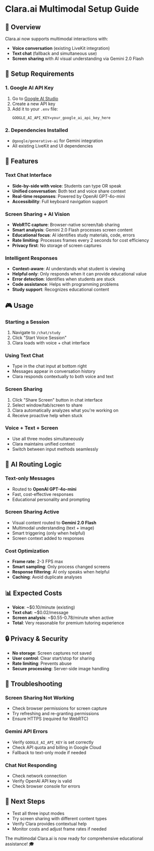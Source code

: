 # Clara.ai Multimodal Setup Guide

## 🎯 Overview
Clara.ai now supports multimodal interactions with:
- **Voice conversation** (existing LiveKit integration)
- **Text chat** (fallback and simultaneous use)
- **Screen sharing** with AI visual understanding via Gemini 2.0 Flash

## 🔧 Setup Requirements

### 1. Google AI API Key
1. Go to [Google AI Studio](https://aistudio.google.com/app/apikey)
2. Create a new API key
3. Add it to your `.env` file:
   ```
   GOOGLE_AI_API_KEY=your_google_ai_api_key_here
   ```

### 2. Dependencies Installed
- `@google/generative-ai` for Gemini integration
- All existing LiveKit and UI dependencies

## 🚀 Features

### Text Chat Interface
- **Side-by-side with voice**: Students can type OR speak
- **Unified conversation**: Both text and voice share context
- **Real-time responses**: Powered by OpenAI GPT-4o-mini
- **Accessibility**: Full keyboard navigation support

### Screen Sharing + AI Vision
- **WebRTC capture**: Browser-native screen/tab sharing
- **Smart analysis**: Gemini 2.0 Flash processes screen content
- **Educational focus**: AI identifies study materials, code, errors
- **Rate limiting**: Processes frames every 2 seconds for cost efficiency
- **Privacy first**: No storage of screen captures

### Intelligent Responses
- **Context-aware**: AI understands what student is viewing
- **Helpful only**: Only responds when it can provide educational value
- **Error detection**: Identifies when students are stuck
- **Code assistance**: Helps with programming problems
- **Study support**: Recognizes educational content

## 🎮 Usage

### Starting a Session
1. Navigate to `/chat/study`
2. Click "Start Voice Session"
3. Clara loads with voice + chat interface

### Using Text Chat
- Type in the chat input at bottom right
- Messages appear in conversation history
- Clara responds contextually to both voice and text

### Screen Sharing
1. Click "Share Screen" button in chat interface
2. Select window/tab/screen to share
3. Clara automatically analyzes what you're working on
4. Receive proactive help when stuck

### Voice + Text + Screen
- Use all three modes simultaneously
- Clara maintains unified context
- Switch between input methods seamlessly

## 🧠 AI Routing Logic

### Text-only Messages
- Routed to **OpenAI GPT-4o-mini**
- Fast, cost-effective responses
- Educational personality and prompting

### Screen Sharing Active
- Visual content routed to **Gemini 2.0 Flash**
- Multimodal understanding (text + image)
- Smart triggering (only when helpful)
- Screen context added to responses

### Cost Optimization
- **Frame rate**: 2-3 FPS max
- **Smart sampling**: Only process changed screens
- **Response filtering**: AI only speaks when helpful
- **Caching**: Avoid duplicate analyses

## 📊 Expected Costs
- **Voice**: ~$0.10/minute (existing)
- **Text chat**: ~$0.02/message
- **Screen analysis**: ~$0.55-0.78/minute when active
- **Total**: Very reasonable for premium tutoring experience

## 🔒 Privacy & Security
- **No storage**: Screen captures not saved
- **User control**: Clear start/stop for sharing
- **Rate limiting**: Prevents abuse
- **Secure processing**: Server-side image handling

## 🐛 Troubleshooting

### Screen Sharing Not Working
- Check browser permissions for screen capture
- Try refreshing and re-granting permissions
- Ensure HTTPS (required for WebRTC)

### Gemini API Errors
- Verify `GOOGLE_AI_API_KEY` is set correctly
- Check API quota and billing in Google Cloud
- Fallback to text-only mode if needed

### Chat Not Responding
- Check network connection
- Verify OpenAI API key is valid
- Check browser console for errors

## 🎯 Next Steps
- Test all three input modes
- Try screen sharing with different content types
- Verify Clara provides contextual help
- Monitor costs and adjust frame rates if needed

The multimodal Clara.ai is now ready for comprehensive educational assistance! 🎓